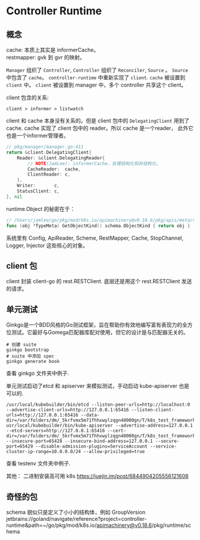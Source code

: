# Controller Runtime 

## 概念
cache: 本质上其实是 informerCache。  
restmapper: gvk 到 gvr 的映射。

`Manager` 组织了 `Controller`, `Controller` 组织了 `Reconciler`, `Source` 。 `Source` 中包含了 `cache`。 
`controller-runtime` 中重新实现了 `client`. `cache` 被设置到 `client` 中。 `client` 被设置到 manager 中，多个 controller 共享这个 client。 

client 包含的关系:  
```
client > informer > listwatch
```
client 和 cache 本身没有关系的。但是 client 包中的 `DelegatingClient` 用到了 cache. cache 实现了 client 包中的 reader。所以 cache 是一个reader， 此外它也是一个informer管理者。

```go
// pkg/manager/manager.go:411
return &client.DelegatingClient{
    Reader: &client.DelegatingReader{
        // NOTE(JamLee): informerCache，处理结构化和非结构化。
        CacheReader:  cache,
        ClientReader: c,
    },
    Writer:       c,
    StatusClient: c,
}, nil
```

runtime.Object 的秘密在于：
```go
// /Users/jamlee/go/pkg/mod/k8s.io/apimachinery@v0.18.6/pkg/apis/meta/v1/meta.go:119
func (obj *TypeMeta) GetObjectKind() schema.ObjectKind { return obj }
```
系统里有 Config, ApiReader, Scheme, RestMapper, Cache, StopChannel, Logger, Injector 这些核心的对象。

## client 包
client 封装 client-go 的 rest.RESTClient. 底层还是用这个 rest.RESTClient 发送的请求。

## 单元测试
Ginkgo是一个BDD风格的Go测试框架，旨在帮助你有效地编写富有表现力的全方位测试。它最好与Gomega匹配器库配对使用，但它的设计是与匹配器无关的。
```shell
# 创建 suite
ginkgo bootstrap
# suite 中添加 spec
ginkgo generate book
```
查看 ginkgo 文件夹中例子.  

单元测试启动了etcd 和 apiserver 来模拟测试，手动启动 kube-apiserver 也是可以的.
```shell
/usr/local/kubebuilder/bin/etcd --listen-peer-urls=http://localhost:0 --advertise-client-urls=http://127.0.0.1:65416 --listen-client-urls=http://127.0.0.1:65416 --data-dir=/var/folders/dm/_5krfvmx5m71fhhxwylzqgn40000gn/T/k8s_test_framework_998052184
usr/local/kubebuilder/bin/kube-apiserver --advertise-address=127.0.0.1 --etcd-servers=http://127.0.0.1:65416 --cert-dir=/var/folders/dm/_5krfvmx5m71fhhxwylzqgn40000gn/T/k8s_test_framework_899819223 --insecure-port=65428 --insecure-bind-address=127.0.0.1 --secure-port=65429 --disable-admission-plugins=ServiceAccount --service-cluster-ip-range=10.0.0.0/24 --allow-privileged=true
```
查看 testenv 文件夹中例子.

其他：
二进制安装高可用 k8s
https://juejin.im/post/6844904205556121608

## 奇怪的包
schema
貌似只是定义了小小的结构体，例如 GroupVersion 
jetbrains://goland/navigate/reference?project=controller-runtime&path=~/go/pkg/mod/k8s.io/apimachinery@v0.18.6/pkg/runtime/schema